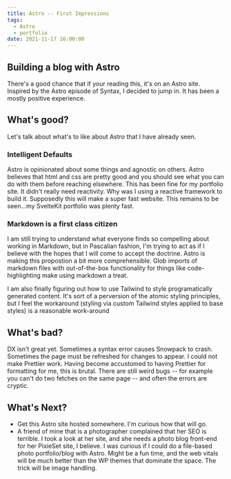 ```yaml
---
title: Astro -- First Impressions
tags:
  - Astro
  - portfolio
date: 2021-11-17 16:00:00
---
```


## Building a blog with Astro

There's a good chance that if your reading this, it's on an Astro site. Inspired by the Astro episode of Syntax, I decided to jump in. It has been a mostly positive experience.

## What's good?

Let's talk about what's to like about Astro that I have already seen.

### Intelligent Defaults

Astro is opinionated about some things and agnostic on others. Astro believes that html and css are pretty good and you should see what you can do with them before reaching elsewhere. This has been fine for my portfolio site. It didn't really need reactivity. Why was I using a reactive framework to build it. Supposedly this will make a super fast website. This remains to be seen...my SvelteKit portfolio was plenty fast.

### Markdown is a first class citizen

I am still trying to understand what everyone finds so compelling about working in Markdown, but in Pascalian fashion, I'm trying to act as if I believe with the hopes that I will come to accept the doctrine. Astro is making this propostion a bit more comprehensible. Glob imports of markdown files with out-of-the-box functionality for things like code-highlighting make using markdown a treat.

I am also finally figuring out how to use Tailwind to style programatically generated content. It's sort of a perversion of the atomic styling principles, but I feel the workaround (styling via custom Tailwind styles applied to base styles) is a reasonable work-around

## What's bad?

DX isn't great yet. Sometimes a syntax error causes Snowpack to crash. Sometimes the page must be refreshed for changes to appear. I could not make Prettier work. Having become accustomed to having Prettier for formatting for me, this is brutal. There are still weird bugs -- for example you can't do two fetches on the same page -- and often the errors are cryptic.

## What's Next?

- Get this Astro site hosted somewhere. I'm curious how that will go.
- A friend of mine that is a photographer complained that her SEO is terrible. I took a look at her site, and she needs a photo blog front-end for her PixieSet site, I believe. I was curious if I could do a file-based photo portfolio/blog with Astro. Might be a fun time, and the web vitals will be much better than the WP themes that dominate the space. The trick will be image handling.
